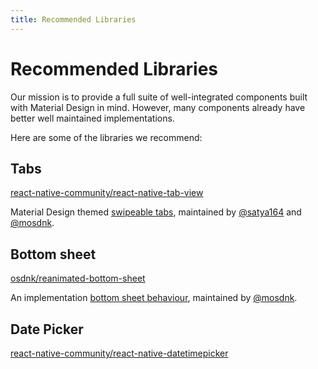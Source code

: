 ```yaml
---
title: Recommended Libraries
---
```


# Recommended Libraries

Our mission is to provide a full suite of well-integrated components built with Material Design in mind. However, many components already have better well maintained implementations.

Here are some of the libraries we recommend:

## Tabs

[react-native-community/react-native-tab-view](https://github.com/react-native-community/react-native-tab-view)

Material Design themed [swipeable tabs](https://material.io/design/components/tabs.html), maintained by [@satya164](https://twitter.com/satya164) and [@mosdnk](https://twitter.com/mosdnk).

## Bottom sheet

[osdnk/reanimated-bottom-sheet](https://github.com/osdnk/react-native-reanimated-bottom-sheet)

An implementation [bottom sheet behaviour](https://material.io/design/components/sheets-bottom.html), maintained by [@mosdnk](https://twitter.com/mosdnk).

## Date Picker

[react-native-community/react-native-datetimepicker](https://github.com/react-native-community/react-native-datetimepicker)
